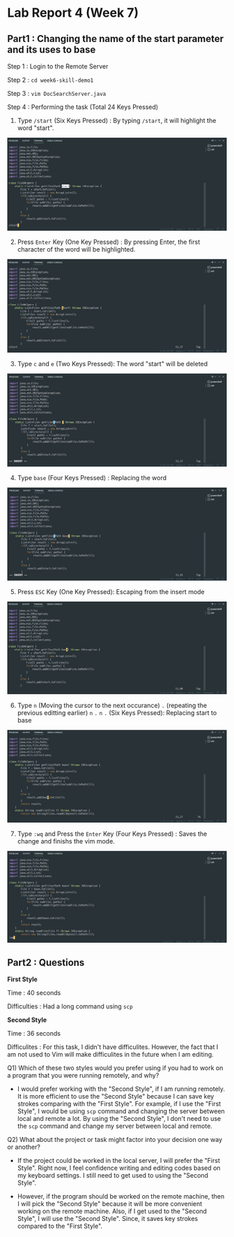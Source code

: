 # __Lab Report 4 (Week 7)__

## __Part1__ : Changing the name of the __start__ parameter and its uses to __base__

Step 1 : Login to the Remote Server

Step 2 : `cd week6-skill-demo1`

Step 3 : `vim DocSearchServer.java`

Step 4 : Performing the task (Total 24 Keys Pressed)

1) Type `/start` (Six Keys Pressed) : By typing `/start`, it will highlight the word "start".

![Image](step1.png)

2) Press `Enter` Key (One Key Pressed) : By pressing Enter, the first character of the word will be highlighted.

![Image](step2.png)

3) Type `c` and `e` (Two Keys Pressed): The word "start" will be deleted

![Image](step3.png)

4) Type `base` (Four Keys Pressed) : Replacing the word

![Image](step4.png)

5) Press `ESC` Key (One Key Pressed): Escaping from the insert mode

![Image](step5.png)

6) Type `n` (Moving the cursor to the next occurance) `.` (repeating the previous editting earlier) `n` `.` `n` `.` (Six Keys Pressed): Replacing start to base

![Image](step6.png)

7) Type `:wq` and Press the `Enter` Key (Four Keys Pressed) : Saves the change and finishs the vim mode.

![Image](step7.png)

## __Part2__ : Questions

__First Style__ 

Time : 40 seconds

Difficulties : Had a long command using `scp`

__Second Style__ 

Time : 36 seconds

Difficulites : For this task, I didn't have difficulites. However, the fact that I am not used to Vim will make difficulites in the future when I am editing. 

Q1) Which of these two styles would you prefer using if you had to work on a program that you were running remotely, and why?

- I would prefer working with the "Second Style", if I am running remotely. It is more efficient to use the "Second Style" because I can save key strokes comparing with the "First Style". For example, if I use the "First Style", I would be using `scp` command and changing the server between local and remote a lot. By using the "Second Style", I don't need to use the `scp` command and change my server between local and remote.

Q2) What about the project or task might factor into your decision one way or another?

- If the project could be worked in the local server, I will prefer the "First Style". Right now, I feel confidence writing and editing codes based on my keyboard settings. I still need to get used to using the "Second Style".

- However, if the program should be worked on the remote machine, then I will pick the "Second Style" because it will be more convenient working on the remote machine. Also, if I get used to the "Second Style", I will use the "Second Style". Since, it saves key strokes compared to the "First Style".